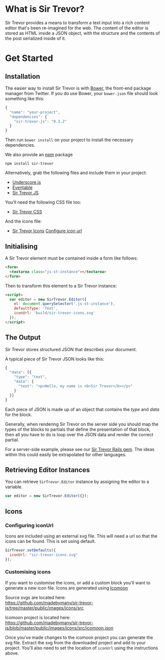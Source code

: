 # What is Sir Trevor?

Sir Trevor provides a means to transform a text input into a rich content editor that's been re-imagined for the web. The content of the editor is stored as HTML inside a JSON object, with the structure and the contents of the post serialized inside of it.

<a name="1"></a>
# Get Started

<a name="1-1"></a>
## Installation

The easier way to install Sir Trevor is with [Bower](https://github.com/bower/bower), the front-end package manager from Twitter. If you do use Bower, your `bower.json` file should look something like this:

```js
{
  "name": "your-project",
  "dependencies": {
    "sir-trevor-js": "0.3.2"
  }
}
```

Then run `bower install` on your project to install the necessary dependencies.

We also provide an [npm](https://github.com/npm/npm) package

```
npm install sir-trevor
```

Alternatively, grab the following files and include them in your project:

  * [Underscore.js](https://github.com/jashkenas/underscore/blob/master/underscore.js)
  * [Eventable](https://github.com/madebymany/eventable/blob/master/eventable.js)
  * [Sir Trevor JS](https://github.com/madebymany/sir-trevor-js/blob/dist/build/sir-trevor.js)

You'll need the following CSS file too:

  * [Sir Trevor CSS](https://github.com/madebymany/sir-trevor-js/blob/dist/build/sir-trevor.css)

And the icons file:

  * [Sir Trevor Icons](https://github.com/madebymany/sir-trevor-js/blob/dist/build/sir-trevor-icons.svg) [Configure icon url](#1-5)

<a name="1-2"></a>
## Initialising

A Sir Trevor element must be contained inside a form like follows:

```html
<form>
  <textarea class="js-st-instance"></textarea>
</form>
```

Then to transform this element to a Sir Trevor instance:

```html
<script>
  var editor = new SirTrevor.Editor({
    el: document.querySelector('.js-st-instance'),
    defaultType: 'Text',
    iconUrl: 'build/sir-trevor-icons.svg'
  });
</script>
```

<a name="1-3"></a>
## The Output

Sir Trevor stores structured JSON that describes your document.

A typical piece of Sir Trevor JSON looks like this:

```js
{
  "data": [{
    "type": "text",
    "data": {
      "text": "<p>Hello, my name is <b>Sir Trevor</b></p>"
    }
  }]
}
```

Each piece of JSON is made up of an object that contains the *type* and *data* for the block.

Generally, when rendering Sir Trevor on the server side you should map the types of the blocks to partials that define the presentation of that block, then all you have to do is loop over the JSON data and render the correct partial.

For a server-side example, please see our [Sir Trevor Rails gem](http://github.com/madebymany/sir-trevor-rails). The ideas within this could easily be extrapolated for other languages.

<a name="1-4"></a>
## Retrieving Editor Instances

You can retrieve `SirTrevor.Editor` instance by assigning the editor to a variable.

```js
var editor = new SirTrevor.Editor({});
```

<a name="1-5"></a>
## Icons

### Configuring iconUrl

Icons are included using an external svg file. This will need a url so that the icons can be found. This is set using default.
  
```js
SirTrevor.setDefaults({
  iconUrl: "sir-trevor-icons.svg"
});
```

### Customising icons

If you want to customise the icons, or add a custom block you'll want to generate a new icon file. Icons are generated using [Icomoon](https://icomoon.io)

Source svgs are located here:<br />
https://github.com/madebymany/sir-trevor-js/tree/master/public/images/icons/src

Icomoon project is located here:<br />
https://github.com/madebymany/sir-trevor-js/blob/master/public/images/icons/src/icomoon.json

Once you've made changes to the icomoon project you can generate the svg file. Extract the svg from the downloaded project and add to your project. You'll also need to set the location of `iconUrl` using the instructions above.
